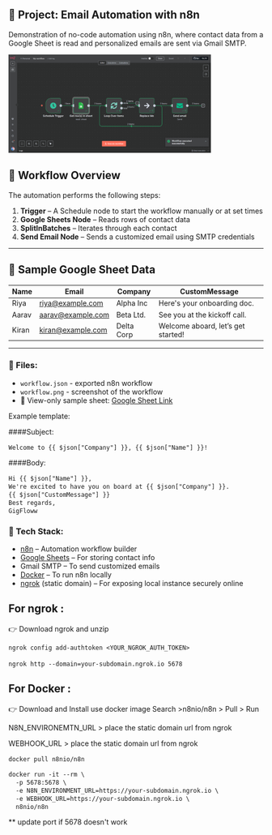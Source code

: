 ## 📌 Project: Email Automation with n8n

Demonstration of no-code automation using n8n, where contact data from a Google Sheet is read and personalized emails are sent via Gmail SMTP.

<img src="Screenshot (1103).png" alt="Screenshot" width="400"/>

## 🚀 Workflow Overview

The automation performs the following steps:

1. **Trigger** – A Schedule node to start the workflow manually or at set times
2. **Google Sheets Node** – Reads rows of contact data
3. **SplitInBatches** – Iterates through each contact
4. **Send Email Node** – Sends a customized email using SMTP credentials

---

## 📝 Sample Google Sheet Data

| Name  | Email             | Company    | CustomMessage                      |
|-------|-------------------|------------|------------------------------------|
| Riya  | riya@example.com  | Alpha Inc  | Here's your onboarding doc.        |
| Aarav | aarav@example.com | Beta Ltd.  | See you at the kickoff call.       |
| Kiran | kiran@example.com | Delta Corp | Welcome aboard, let’s get started! |


---


### 📂 Files:
- `workflow.json` - exported n8n workflow
- `workflow.png` - screenshot of the workflow
- 🔗 View-only sample sheet: [Google Sheet Link](https://docs.google.com/spreadsheets/d/1UcEXq1SiNRUdXt57SeVi1e-5zSgqY2PG5u_09CJzLeM/edit?usp=sharing)

Example template:

####Subject: 
```
Welcome to {{ $json["Company"] }}, {{ $json["Name"] }}!
```

####Body:

```
Hi {{ $json["Name"] }},
We're excited to have you on board at {{ $json["Company"] }}.
{{ $json["CustomMessage"] }}
Best regards,
GigFloww
```

### 🔧 Tech Stack:
- [n8n](https://n8n.io/) – Automation workflow builder
- [Google Sheets](https://sheets.google.com/) – For storing contact info
- Gmail SMTP – To send customized emails
- [Docker](https://www.docker.com/) – To run n8n locally
- [ngrok](https://ngrok.com/downloads) (static domain) – For exposing local instance securely online


## For ngrok :

👉 Download ngrok and unzip
```
ngrok config add-authtoken <YOUR_NGROK_AUTH_TOKEN>

ngrok http --domain=your-subdomain.ngrok.io 5678
```


## For Docker :
👉 Download and Install 
use docker image 
Search >n8nio/n8n > Pull > Run 

N8N_ENVIRONEMTN_URL > place the static domain url from ngrok

WEBHOOK_URL > place the static domain url from ngrok

```
docker pull n8nio/n8n
```

```
docker run -it --rm \
  -p 5678:5678 \
  -e N8N_ENVIRONMENT_URL=https://your-subdomain.ngrok.io \
  -e WEBHOOK_URL=https://your-subdomain.ngrok.io \
  n8nio/n8n

```

** update port if 5678 doesn't work
